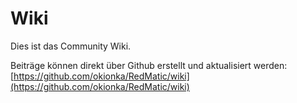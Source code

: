# Wiki

Dies ist das Community Wiki.

Beiträge können direkt über Github erstellt und aktualisiert werden:  
[https://github.com/okionka/RedMatic/wiki](https://github.com/okionka/RedMatic/wiki)
